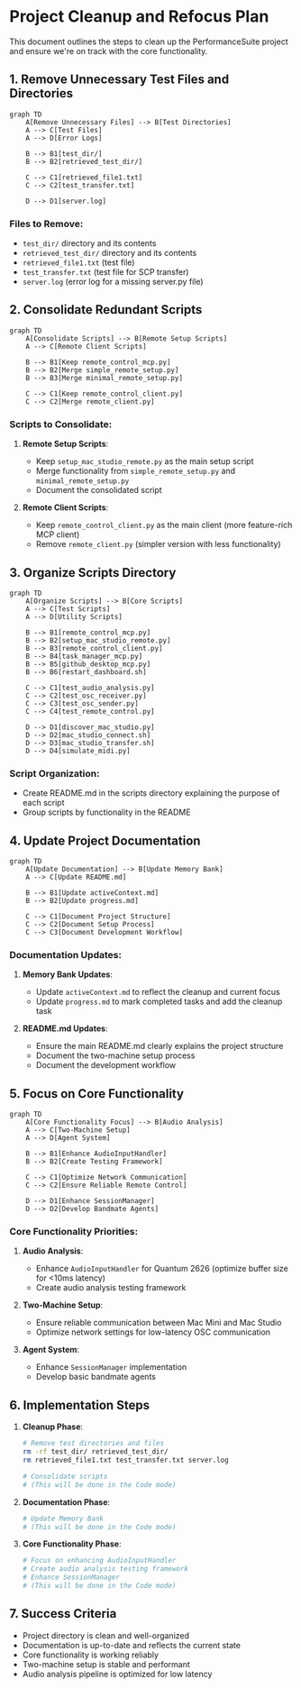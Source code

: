 # Project Cleanup and Refocus Plan

This document outlines the steps to clean up the PerformanceSuite project and ensure we're on track with the core functionality.

## 1. Remove Unnecessary Test Files and Directories

```mermaid
graph TD
    A[Remove Unnecessary Files] --> B[Test Directories]
    A --> C[Test Files]
    A --> D[Error Logs]
    
    B --> B1[test_dir/]
    B --> B2[retrieved_test_dir/]
    
    C --> C1[retrieved_file1.txt]
    C --> C2[test_transfer.txt]
    
    D --> D1[server.log]
```

### Files to Remove:
- `test_dir/` directory and its contents
- `retrieved_test_dir/` directory and its contents
- `retrieved_file1.txt` (test file)
- `test_transfer.txt` (test file for SCP transfer)
- `server.log` (error log for a missing server.py file)

## 2. Consolidate Redundant Scripts

```mermaid
graph TD
    A[Consolidate Scripts] --> B[Remote Setup Scripts]
    A --> C[Remote Client Scripts]
    
    B --> B1[Keep remote_control_mcp.py]
    B --> B2[Merge simple_remote_setup.py]
    B --> B3[Merge minimal_remote_setup.py]
    
    C --> C1[Keep remote_control_client.py]
    C --> C2[Merge remote_client.py]
```

### Scripts to Consolidate:
1. **Remote Setup Scripts**:
   - Keep `setup_mac_studio_remote.py` as the main setup script
   - Merge functionality from `simple_remote_setup.py` and `minimal_remote_setup.py`
   - Document the consolidated script

2. **Remote Client Scripts**:
   - Keep `remote_control_client.py` as the main client (more feature-rich MCP client)
   - Remove `remote_client.py` (simpler version with less functionality)

## 3. Organize Scripts Directory

```mermaid
graph TD
    A[Organize Scripts] --> B[Core Scripts]
    A --> C[Test Scripts]
    A --> D[Utility Scripts]
    
    B --> B1[remote_control_mcp.py]
    B --> B2[setup_mac_studio_remote.py]
    B --> B3[remote_control_client.py]
    B --> B4[task_manager_mcp.py]
    B --> B5[github_desktop_mcp.py]
    B --> B6[restart_dashboard.sh]
    
    C --> C1[test_audio_analysis.py]
    C --> C2[test_osc_receiver.py]
    C --> C3[test_osc_sender.py]
    C --> C4[test_remote_control.py]
    
    D --> D1[discover_mac_studio.py]
    D --> D2[mac_studio_connect.sh]
    D --> D3[mac_studio_transfer.sh]
    D --> D4[simulate_midi.py]
```

### Script Organization:
- Create README.md in the scripts directory explaining the purpose of each script
- Group scripts by functionality in the README

## 4. Update Project Documentation

```mermaid
graph TD
    A[Update Documentation] --> B[Update Memory Bank]
    A --> C[Update README.md]
    
    B --> B1[Update activeContext.md]
    B --> B2[Update progress.md]
    
    C --> C1[Document Project Structure]
    C --> C2[Document Setup Process]
    C --> C3[Document Development Workflow]
```

### Documentation Updates:
1. **Memory Bank Updates**:
   - Update `activeContext.md` to reflect the cleanup and current focus
   - Update `progress.md` to mark completed tasks and add the cleanup task

2. **README.md Updates**:
   - Ensure the main README.md clearly explains the project structure
   - Document the two-machine setup process
   - Document the development workflow

## 5. Focus on Core Functionality

```mermaid
graph TD
    A[Core Functionality Focus] --> B[Audio Analysis]
    A --> C[Two-Machine Setup]
    A --> D[Agent System]
    
    B --> B1[Enhance AudioInputHandler]
    B --> B2[Create Testing Framework]
    
    C --> C1[Optimize Network Communication]
    C --> C2[Ensure Reliable Remote Control]
    
    D --> D1[Enhance SessionManager]
    D --> D2[Develop Bandmate Agents]
```

### Core Functionality Priorities:
1. **Audio Analysis**:
   - Enhance `AudioInputHandler` for Quantum 2626 (optimize buffer size for <10ms latency)
   - Create audio analysis testing framework

2. **Two-Machine Setup**:
   - Ensure reliable communication between Mac Mini and Mac Studio
   - Optimize network settings for low-latency OSC communication

3. **Agent System**:
   - Enhance `SessionManager` implementation
   - Develop basic bandmate agents

## 6. Implementation Steps

1. **Cleanup Phase**:
   ```bash
   # Remove test directories and files
   rm -rf test_dir/ retrieved_test_dir/
   rm retrieved_file1.txt test_transfer.txt server.log
   
   # Consolidate scripts
   # (This will be done in the Code mode)
   ```

2. **Documentation Phase**:
   ```bash
   # Update Memory Bank
   # (This will be done in the Code mode)
   ```

3. **Core Functionality Phase**:
   ```bash
   # Focus on enhancing AudioInputHandler
   # Create audio analysis testing framework
   # Enhance SessionManager
   # (This will be done in the Code mode)
   ```

## 7. Success Criteria

- Project directory is clean and well-organized
- Documentation is up-to-date and reflects the current state
- Core functionality is working reliably
- Two-machine setup is stable and performant
- Audio analysis pipeline is optimized for low latency